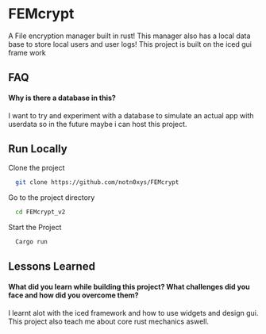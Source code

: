 
# FEMcrypt

A File encryption manager built in rust! This manager also has a local data base to store local users and user logs! This project is built on the iced gui frame work


## FAQ

#### Why is there a database in this?

I want to try and experiment with a database to simulate an actual app with userdata so in the future maybe i can host this project.


## Run Locally

Clone the project

```bash
  git clone https://github.com/notn0xys/FEMcrypt
```

Go to the project directory

```bash
  cd FEMcrypt_v2
```

Start the Project

```bash
  Cargo run
```


## Lessons Learned

#### What did you learn while building this project? What challenges did you face and how did you overcome them?
I learnt alot with the iced framework and how to use widgets and design gui. This project also teach me about core rust mechanics aswell.


